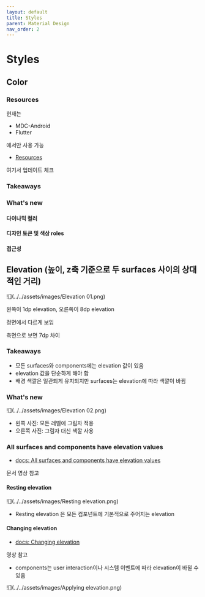 ```yaml
---
layout: default
title: Styles
parent: Material Design
nav_order: 2
---
```


# Styles

## Color

### Resources

현재는

- MDC-Android
- Flutter

에서만 사용 가능

- [Resources](https://m3.material.io/styles/color/overview#4f6a95eb-8f29-431b-8c05-c2de50e5103e)

여기서 업데이트 체크

### Takeaways

### What's new

#### 다이나믹 컬러

#### 디자인 토큰 및 색상 roles

#### 접근성

## Elevation (높이, z축 기준으로 두 surfaces 사이의 상대적인 거리)

![](../../assets/images/Elevation 01.png)


왼쪽이 1dp elevation, 오른쪽이 8dp elevation

정면에서 다르게 보임

측면으로 보면 7dp 차이

### Takeaways

- 모든 surfaces와 components에는 elevation 값이 있음
- elevation 값을 단순하게 해야 함
- 배경 색깔은 일관되게 유지되지만 surfaces는 elevation에 따라 색깔이 바뀜

### What's new

![](../../assets/images/Elevation 02.png)

- 왼쪽 사진: 모든 레벨에 그림자 적용
- 오른쪽 사진: 그림자 대신 색깔 사용

### All surfaces and components have elevation values

- [docs: All surfaces and components have elevation values](https://m3.material.io/styles/elevation/overview#6585e78e-773c-46d2-b7e6-2eea780f7eb5)

문서 영상 참고

#### Resting elevation

![](../../assets/images/Resting elevation.png)

- Resting elevation 은 모든 컴포넌트에 기본적으로 주어지는 elevation

#### Changing elevation

- [docs: Changing elevation](https://m3.material.io/styles/elevation/overview#25a28bbe-1a14-4d98-bef3-cff54215cf09)

영상 참고

- components는 user interaction이나 시스템 이벤트에 따라 elevation이 바뀔 수 있음

![](../../assets/images/Applying elevation.png)



